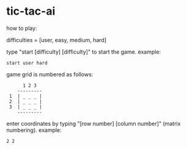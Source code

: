 # tic-tac-ai

how to play:
  
  difficulties = [user, easy, medium, hard]

  type "start [difficulty] [difficulty]" to start the game. example: 
    
    start user hard
    
  game grid is numbered as follows:
 ```   
       1 2 3
     ---------
  1  | _ _ _ |
  2  | _ _ _ |
  3  | _ _ _ |
     ---------
```  
  enter coordinates by typing "[row number] [column number]" (matrix numbering). example:
    
    2 2
